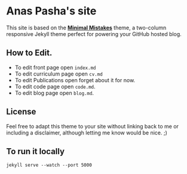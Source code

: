 # Anas Pasha's site



This site is based on the **[Minimal Mistakes](http://mmistakes.github.io/minimal-mistakes)** theme, a two-column responsive Jekyll theme perfect for powering your GitHub hosted blog.

## How to Edit.
- To edit front page open ```index.md``` 
- To edit curriculum page open ```cv.md```
- To edit Publications open forget about it for now.
- To edit code page open ```code.md```.
- To edit blog page open ```blog.md```.

## License

Feel free to adapt this theme to your site without linking back to me or including a disclaimer, although letting me know would be nice. ;) 

## To run it locally
```
jekyll serve --watch --port 5000
```
